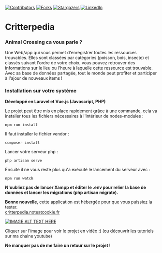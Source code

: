
[![Contributors][contributors-shield]][contributors-url]
[![Forks][forks-shield]][forks-url]
[![Stargazers][stars-shield]][stars-url]
[![LinkedIn][linkedin-shield]][linkedin-url]

# Critterpedia

### Animal Crossing ca vous parle ?

Une Web/app qui vous permet d'enregistrer toutes les ressources trouvables. Elles sont classées par catégories (poisson, bois, insecte) 
et classés suivant l'ordre de votre choix, vous pouvez retrouver des informations sur le lieu ou l'heure à laquelle cette ressource est trouvable.
Avec sa base de données partagée, tout le monde peut profiter et participer à l'ajour de nouveaux items !

### Installation sur votre système
**Développé en Laravel et Vue.js (Javascript, PHP)** <br>

Le projet peut être mis en place rapidement grâce à une commande, cela va installer tous les fichiers nécessaires à l'intérieur de nodes-modules :
```
npm run install
```

Il faut installer le fichier vendor :
```
composer install
```
Lancer votre serveur php :
```
php artisan serve
```
Ensuite il ne vous reste plus qu'a exécuté le lancement du serveur avec :
```
npm run watch
```

**N'oubliez pas de lancer Xampp et éditer le .env pour relier la base de données et lancer les migrations (php artisan migrate).**

**Bonne nouvelle**, cette application est hébergée pour que vous puissiez la tester.<br>
[critterpedia.noteatcookie.fr](critterpedia.noteatcookie.fr)

[![IMAGE ALT TEXT HERE](https://img.youtube.com/vi/F38nLTkZ3rs/0.jpg)](https://www.youtube.com/watch?v=F38nLTkZ3rs)
<br>

Cliquer sur l'image pour voir le projet en vidéo :) (ou découvrir les tutoriels sur ma chaine youtube)

**Ne manquer pas de me faire un retour sur le projet !**


<!-- MARKDOWN LINKS & IMAGES -->
<!-- https://www.markdownguide.org/basic-syntax/#reference-style-links -->
[contributors-shield]: https://img.shields.io/github/contributors/deeluxe74/AnimalCrossing.svg?style=for-the-badge
[contributors-url]: https://github.com/deeluxe74/AnimalCrossing/graphs/contributors
[forks-shield]: https://img.shields.io/github/forks/deeluxe74/AnimalCrossing.svg?style=for-the-badge
[forks-url]: https://github.com/deeluxe74/AnimalCrossing/network/members
[stars-shield]: https://img.shields.io/github/stars/deeluxe74/AnimalCrossing.svg?style=for-the-badge
[stars-url]: https://github.com/deeluxe74/AnimalCrossing/stargazers

[linkedin-shield]: https://img.shields.io/badge/-LinkedIn-black.svg?style=for-the-badge&logo=linkedin&colorB=555
[linkedin-url]: https://www.linkedin.com/in/rollet-raphael/
[product-screenshot]: images/screenshot.png
